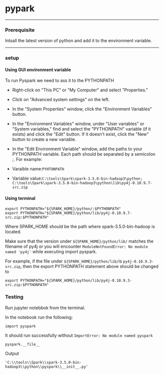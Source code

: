 # pypark
-----

### Prerequisite

Intsall the latest version of python and add it to the environment variable.

----
### setup
#### Using GUI environment variable
To run Pyspark we need to ass it to the PYTHONPATH
- Right-click on "This PC" or "My Computer" and select "Properties."
- Click on "Advanced system settings" on the left.
- In the "System Properties" window, click the "Environment Variables" button.
- In the "Environment Variables" window, under "User variables" or "System variables," find and select the "PYTHONPATH" variable (if it exists) and click the "Edit" button. If it doesn't exist, click the "New" button to create a new variable.
- In the "Edit Environment Variable" window, add the paths to your PYTHONPATH variable. Each path should be separated by a semicolon ;. For example:

- Varaible name:`PYHTONPATH`
- Variable value:`C:\tools\Spark\spark-3.5.0-bin-hadoop3\python;
C:\tools\Spark\spark-3.5.0-bin-hadoop3\python\lib\py4j-0.10.9.7-src.zip`

#### Using terminal
```
export PYTHONPATH="${SPARK_HOME}/python/:$PYTHONPATH"
export PYTHONPATH="${SPARK_HOME}/python/lib/py4j-0.10.9.7-src.zip:$PYTHONPATH"
```
Where SPARK_HOME should be the path where spark-3.5.0-bin-hadoop is located.

Make sure that the version under `${SPARK_HOME}/python/lib/` matches the filename of py4j or you will encounter `ModuleNotFoundError: No module named 'py4j'` while executing import pyspark.

For example, if the file under `${SPARK_HOME}/python/lib/`is `py4j-0.10.9.3-src.zip`, then the export PYTHONPATH statement above should be changed to
```
export PYTHONPATH="${SPARK_HOME}/python/lib/py4j-0.10.9.3-src.zip:$PYTHONPATH"
```
### Testing
Run jupyter notebbok from the terminal.

In the notebook run the following:

```
import pyspark
```
It should run successfully without `ImportError: No module named pyspark
`
```
pyspark.__file__
```
Output
```
'C:\\tools\\Spark\\spark-3.5.0-bin-hadoop3\\python\\pyspark\\__init__.py'
```